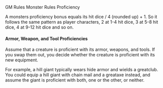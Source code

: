 GM Rules
Monster Rules
Proficiency
<p>
  A monsters proficiency bonus equals its hit dice / 4 (rounded up) + 1. So it follows the same pattern as player characters, 2 at 1-4 hit dice, 3 at 5-8 hit dice, 4 at 9-12 hit dice and so on.
</p>
  <h4>Armor, Weapon, and Tool Proficiencies</h4>
<p>
  Assume that a creature is proficient with its armor, weapons, and tools. If you swap them out, you decide whether the creature is proficient with its new equipment.
</p>
<p>
  For example, a hill giant typically wears hide armor and wields a greatclub. You could equip a hill giant with chain mail and a greataxe instead, and assume the giant is proficient with both, one or the other, or neither.
</p>
